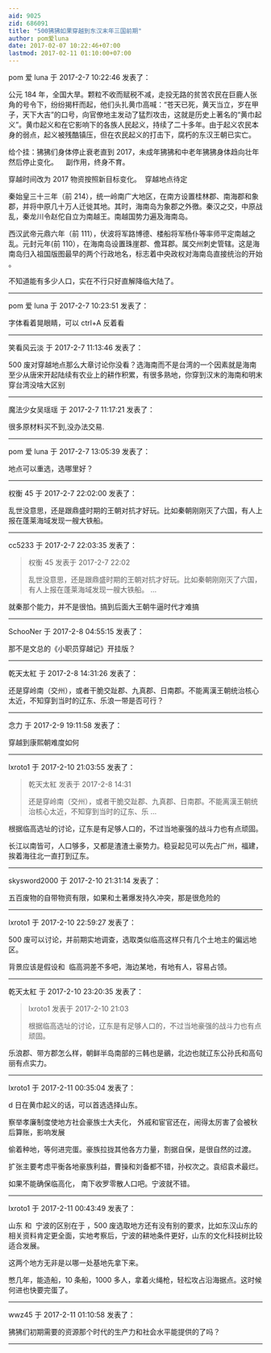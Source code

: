 ```yaml
---
aid: 9025
zid: 686091
title: "500狒狒如果穿越到东汉末年三国前期"
author: pom爱luna
date: 2017-02-07 10:22:46+07:00
lastmod: 2017-02-11 01:10:00+07:00
---
```


pom 爱 luna 于 2017-2-7 10:22:46 发表了：

公元 184 年，全国大旱。颗粒不收而赋税不减，走投无路的贫苦农民在巨鹿人张角的号令下，纷纷揭杆而起，他们头扎黄巾高喊：“苍天已死，黄天当立，岁在甲子，天下大吉”的口号，向官僚地主发动了猛烈攻击，这就是历史上著名的“黄巾起义”。黄巾起义和在它影响下的各族人民起义，持续了二十多年。由于起义农民本身的弱点，起义被残酷镇压，但在农民起义的打击下，腐朽的东汉王朝已实亡。

给个挂：狒狒们身体停止衰老直到 2017，未成年狒狒和中老年狒狒身体趋向壮年然后停止变化。&nbsp; &nbsp; 副作用，终身不育。

穿越时间改为 2017 物资按照新目标变化。&nbsp;&nbsp;穿越地点待定&nbsp;&nbsp;

秦始皇三十三年（前 214），统一岭南广大地区，在南方设置桂林郡、南海郡和象郡，并将中原几十万人迁徙其地。其时，海南岛为象郡之外徼。秦汉之交，中原战乱，秦龙川令赵佗自立为南越王。南越国势力遍及海南岛。

西汉武帝元鼎六年（前 111），伏波将军路博德、楼船将军杨仆等率师平定南越之乱。元封元年(前 110），在海南岛设置珠崖郡、儋耳郡。属交州刺史管辖。这是海南岛归入祖国版图最早的两个行政地名，标志着中央政权对海南岛直接统治的开始 。

不知道能有多少人口，实在不行只好直解降临大陆了。

---

pom 爱 luna 于 2017-2-7 10:23:51 发表了：

字体看着晃眼睛，可以 ctrl+A 反着看

---

笑看风云淡 于 2017-2-7 11:13:46 发表了：

500 废对穿越地点那么大章讨论你没看？选海南而不是台湾的一个因素就是海南至少从唐宋开起陆续有农业上的耕作积累，有很多熟地，你穿到汉末的海南和明末穿台湾没啥大区别

---

魔法少女吴瑶瑶 于 2017-2-7 11:17:21 发表了：

很多原材料买不到,没办法交易.

---

pom 爱 luna 于 2017-2-7 13:05:39 发表了：

地点可以重选，选哪里好？

---

权衡 45 于 2017-2-7 22:02:00 发表了：

乱世没意思，还是跟鼎盛时期的王朝对抗才好玩。比如秦朝刚刚灭了六国，有人上报在蓬莱海域发现一艘大铁船。

---

cc5233 于 2017-2-7 22:03:35 发表了：

> 权衡 45 发表于 2017-2-7 22:02
>
> 乱世没意思，还是跟鼎盛时期的王朝对抗才好玩。比如秦朝刚刚灭了六国，有人上报在蓬莱海域发现一艘大铁船。 ...

就秦那个能力，并不是很怕。搞到后面大王朝牛逼时代才难搞

---

SchooNer 于 2017-2-8 04:55:15 发表了：

那不是文总的《小职员穿越记》开挂版？

---

乾天太紅 于 2017-2-8 14:31:26 发表了：

还是穿岭南（交州），或者干脆交趾郡、九真郡、日南郡。不能离漢王朝统治核心太近，不知穿到当时的辽东、乐浪一带是否可行？

---

念力 于 2017-2-9 19:11:58 发表了：

穿越到康熙朝难度如何

---

lxroto1 于 2017-2-10 21:03:55 发表了：

> 乾天太紅 发表于 2017-2-8 14:31
>
> 还是穿岭南（交州），或者干脆交趾郡、九真郡、日南郡。不能离漢王朝统治核心太近，不知穿到当时的辽东、乐 ...

根据临高选址的讨论，辽东是有足够人口的，不过当地豪强的战斗力也有点顽固。

长江以南皆可，人口够多，又都是渣渣土豪势力。稳妥起见可以先占广州，福建，挨着海往北一直打到辽东。

---

skysword2000 于 2017-2-10 21:31:14 发表了：

五百废物的自带物资有限，如果和土著爆发持久冲突，那是很危险的

---

lxroto1 于 2017-2-10 22:59:27 发表了：

500 废可以讨论，并前期实地调查，选取类似临高这样只有几个土地主的偏远地区。

背景应该是假设和&nbsp;&nbsp;临高洞差不多吧，海边某地，有地有人，容易占领。

---

乾天太紅 于 2017-2-10 23:20:35 发表了：

> lxroto1 发表于 2017-2-10 21:03
>
> 根据临高选址的讨论，辽东是有足够人口的，不过当地豪强的战斗力也有点顽固。

乐浪郡、带方郡怎么样，朝鲜半岛南部的三韩也是鶸，北边也就辽东公孙氏和高句丽有点实力。

---

lxroto1 于 2017-2-11 00:35:04 发表了：

d 日在黄巾起义的话，可以首选选择山东。

察举孝廉制度使地方社会豪族士大夫化， 外戚和宦官还在，闹得太厉害了会被秋后算账，影响发展

偷着种地，等何进完蛋。豪族拉拢其他各方力量，割据自保，是很自然的过渡。

扩张主要考虑平衡各地豪族利益，曹操和刘备都不错，孙权次之。袁绍袁术最烂。

如果不能确保临高化， 南下收罗零散人口吧。宁波就不错。

---

lxroto1 于 2017-2-11 00:43:49 发表了：

山东 和&nbsp;&nbsp;宁波的区别在于 ，500 废选取地方还有没有别的要求，比如东汉山东的相关资料肯定更全面，实地考察后，宁波的耕地条件更好，山东的文化科技树比较适合发展。

这两个地方无非是以哪一处基地先拿下来。

憋几年，能造船，10 条船，1000 多人，拿着火绳枪，轻松攻占沿海据点。这时候何进也快要完蛋了。

---

wwz45 于 2017-2-11 01:10:58 发表了：

狒狒们初期需要的资源那个时代的生产力和社会水平能提供的了吗？

---
